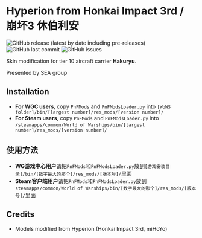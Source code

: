﻿# Hyperion from Honkai Impact 3rd / 崩坏3 休伯利安
 
![GitHub release (latest by date including pre-releases)](https://img.shields.io/github/v/release/SEA-group/XJBMG-Hyperion?include_prereleases)
![GitHub last commit](https://img.shields.io/github/last-commit/SEA-group/XJBMG-Hyperion)
![GitHub issues](https://img.shields.io/github/issues-raw/SEA-group/XJBMG-Hyperion)

Skin modification for tier 10 aircraft carrier **Hakuryu**. 

Presented by SEA group

## Installation
* **For WGC users**, copy `PnFMods` and `PnFModsLoader.py` into `[WoWS folder]/bin/[largest number]/res_mods/[version number]/`
* **For Steam users**, copy `PnFMods` and `PnFModsLoader.py` into `/steamapps/common/World of Warships/bin/[largest number]/res_mods/[version number]/`

## 使用方法
* **WG游戏中心用户**请把`PnFMods`和`PnFModsLoader.py`放到`[游戏安装目录]/bin/[数字最大的那个]/res_mods/[版本号]/`里面
* **Steam客户端用户**请把`PnFMods`和`PnFModsLoader.py`放到`steamapps/common/World of Warships/bin/[数字最大的那个]/res_mods/[版本号]/`里面

## Credits
* Models modified from Hyperion (Honkai Impact 3rd, miHoYo)
